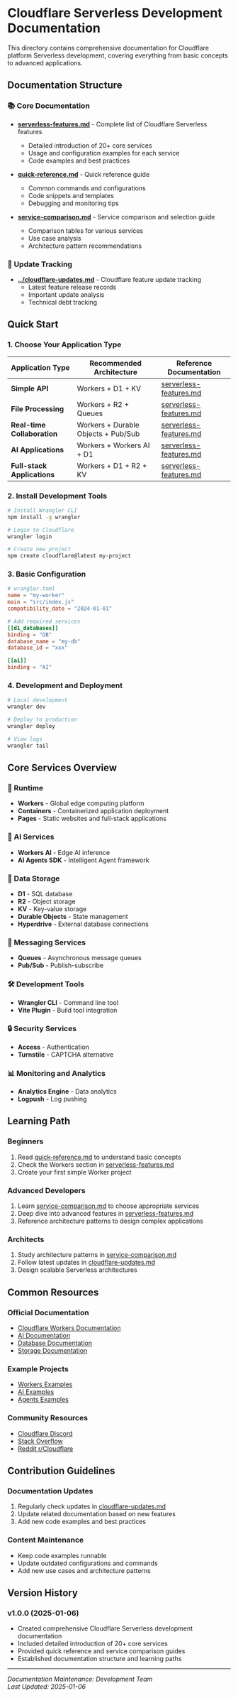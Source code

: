 # Cloudflare Serverless Development Documentation

This directory contains comprehensive documentation for Cloudflare platform Serverless development, covering everything from basic concepts to advanced applications.

## Documentation Structure

### 📚 Core Documentation
- **[serverless-features.md](./serverless-features.md)** - Complete list of Cloudflare Serverless features
  - Detailed introduction of 20+ core services
  - Usage and configuration examples for each service
  - Code examples and best practices

- **[quick-reference.md](./quick-reference.md)** - Quick reference guide
  - Common commands and configurations
  - Code snippets and templates
  - Debugging and monitoring tips

- **[service-comparison.md](./service-comparison.md)** - Service comparison and selection guide
  - Comparison tables for various services
  - Use case analysis
  - Architecture pattern recommendations

### 📖 Update Tracking
- **[../cloudflare-updates.md](../cloudflare-updates.md)** - Cloudflare feature update tracking
  - Latest feature release records
  - Important update analysis
  - Technical debt tracking

## Quick Start

### 1. Choose Your Application Type

| Application Type | Recommended Architecture | Reference Documentation |
|------------------|-------------------------|------------------------|
| **Simple API** | Workers + D1 + KV | [serverless-features.md](./serverless-features.md#data-storage) |
| **File Processing** | Workers + R2 + Queues | [serverless-features.md](./serverless-features.md#messaging-and-queues) |
| **Real-time Collaboration** | Workers + Durable Objects + Pub/Sub | [serverless-features.md](./serverless-features.md#data-storage) |
| **AI Applications** | Workers + Workers AI + D1 | [serverless-features.md](./serverless-features.md#ai-and-machine-learning) |
| **Full-stack Applications** | Workers + D1 + R2 + KV | [serverless-features.md](./serverless-features.md#core-runtime) |

### 2. Install Development Tools

```bash
# Install Wrangler CLI
npm install -g wrangler

# Login to Cloudflare
wrangler login

# Create new project
npm create cloudflare@latest my-project
```

### 3. Basic Configuration

```toml
# wrangler.toml
name = "my-worker"
main = "src/index.js"
compatibility_date = "2024-01-01"

# Add required services
[[d1_databases]]
binding = "DB"
database_name = "my-db"
database_id = "xxx"

[[ai]]
binding = "AI"
```

### 4. Development and Deployment

```bash
# Local development
wrangler dev

# Deploy to production
wrangler deploy

# View logs
wrangler tail
```

## Core Services Overview

### 🚀 Runtime
- **Workers** - Global edge computing platform
- **Containers** - Containerized application deployment
- **Pages** - Static websites and full-stack applications

### 🤖 AI Services
- **Workers AI** - Edge AI inference
- **AI Agents SDK** - Intelligent Agent framework

### 💾 Data Storage
- **D1** - SQL database
- **R2** - Object storage
- **KV** - Key-value storage
- **Durable Objects** - State management
- **Hyperdrive** - External database connections

### 📨 Messaging Services
- **Queues** - Asynchronous message queues
- **Pub/Sub** - Publish-subscribe

### 🛠️ Development Tools
- **Wrangler CLI** - Command line tool
- **Vite Plugin** - Build tool integration

### 🔒 Security Services
- **Access** - Authentication
- **Turnstile** - CAPTCHA alternative

### 📊 Monitoring and Analytics
- **Analytics Engine** - Data analytics
- **Logpush** - Log pushing

## Learning Path

### Beginners
1. Read [quick-reference.md](./quick-reference.md) to understand basic concepts
2. Check the Workers section in [serverless-features.md](./serverless-features.md)
3. Create your first simple Worker project

### Advanced Developers
1. Learn [service-comparison.md](./service-comparison.md) to choose appropriate services
2. Deep dive into advanced features in [serverless-features.md](./serverless-features.md)
3. Reference architecture patterns to design complex applications

### Architects
1. Study architecture patterns in [service-comparison.md](./service-comparison.md)
2. Follow latest updates in [cloudflare-updates.md](../cloudflare-updates.md)
3. Design scalable Serverless architectures

## Common Resources

### Official Documentation
- [Cloudflare Workers Documentation](https://developers.cloudflare.com/workers/)
- [AI Documentation](https://developers.cloudflare.com/ai/)
- [Database Documentation](https://developers.cloudflare.com/d1/)
- [Storage Documentation](https://developers.cloudflare.com/r2/)

### Example Projects
- [Workers Examples](https://github.com/cloudflare/workers-examples)
- [AI Examples](https://github.com/cloudflare/workers-ai-examples)
- [Agents Examples](https://github.com/cloudflare/agents-examples)

### Community Resources
- [Cloudflare Discord](https://discord.cloudflare.com/)
- [Stack Overflow](https://stackoverflow.com/questions/tagged/cloudflare-workers)
- [Reddit r/Cloudflare](https://www.reddit.com/r/cloudflare/)

## Contribution Guidelines

### Documentation Updates
1. Regularly check updates in [cloudflare-updates.md](../cloudflare-updates.md)
2. Update related documentation based on new features
3. Add new code examples and best practices

### Content Maintenance
- Keep code examples runnable
- Update outdated configurations and commands
- Add new use cases and architecture patterns

## Version History

### v1.0.0 (2025-01-06)
- Created comprehensive Cloudflare Serverless development documentation
- Included detailed introduction of 20+ core services
- Provided quick reference and service comparison guides
- Established documentation structure and learning paths

---

*Documentation Maintenance: Development Team*  
*Last Updated: 2025-01-06* 